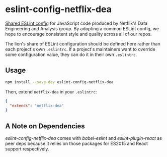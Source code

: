 # eslint-config-netflix-dea

[Shared ESLint config](http://eslint.org/docs/developer-guide/shareable-configs) for JavaScript code produced by Netflix's Data Engineering and Analysis group. By adopting a common ESLint config, we hope to encourage consistent style and quality across all of our repos.

The lion's share of ESLint configuration should be defined here rather than each project's own `.eslintrc`. If a project's maintainers want to override some configuration value, they can do it in their own `.eslintrc`.

## Usage

```sh
npm install --save-dev eslint-config-netflix-dea
```

Then, extend `netflix-dea` in your `.eslintrc`:

```json
{
  "extends": "netflix-dea"
}
```

## A Note on Dependencies
*eslint-config-netflix-dea* comes with *babel-eslint* and *eslint-plugin-react* as peer deps because it relies on those packages for ES2015 and React support respectively. 
